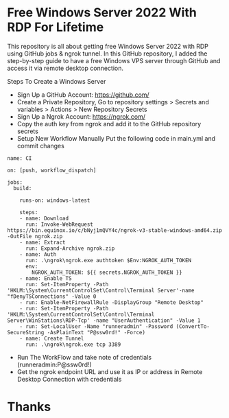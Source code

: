 # Free Windows Server 2022 With RDP For Lifetime

<p> This repository is all about getting free Windows Server 2022 with RDP using GitHub jobs & ngrok tunnel. In this GitHub repository, I added the step-by-step guide to have a free Windows VPS server through GitHub and access it via remote desktop connection. </p>

Steps To Create a Windows Server
* Sign Up a GitHub Account: https://github.com/
* Create a Private Repository, Go to repository settings > Secrets and variables > Actions > New Repository Secrets
* Sign Up a Ngrok Account: https://ngrok.com/
* Copy the auth key from ngrok and add it to the GitHub repository secrets
* Setup New Workflow Manually Put the following code in main.yml and commit changes

```
name: CI

on: [push, workflow_dispatch]

jobs:
  build:

    runs-on: windows-latest

    steps:
    - name: Download
      run: Invoke-WebRequest https://bin.equinox.io/c/bNyj1mQVY4c/ngrok-v3-stable-windows-amd64.zip -OutFile ngrok.zip
    - name: Extract
      run: Expand-Archive ngrok.zip
    - name: Auth
      run: .\ngrok\ngrok.exe authtoken $Env:NGROK_AUTH_TOKEN
      env:
        NGROK_AUTH_TOKEN: ${{ secrets.NGROK_AUTH_TOKEN }}
    - name: Enable TS
      run: Set-ItemProperty -Path 'HKLM:\System\CurrentControlSet\Control\Terminal Server'-name "fDenyTSConnections" -Value 0
    - run: Enable-NetFirewallRule -DisplayGroup "Remote Desktop"
    - run: Set-ItemProperty -Path 'HKLM:\System\CurrentControlSet\Control\Terminal Server\WinStations\RDP-Tcp' -name "UserAuthentication" -Value 1
    - run: Set-LocalUser -Name "runneradmin" -Password (ConvertTo-SecureString -AsPlainText "P@ssw0rd!" -Force)
    - name: Create Tunnel
      run: .\ngrok\ngrok.exe tcp 3389
```

* Run The WorkFlow and take note of credentials (runneradmin:P@ssw0rd!)
* Get the ngrok endpoint URL and use it as IP or address in Remote Desktop Connection with credentials

# Thanks
